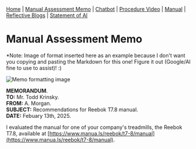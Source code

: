 [Home](index.md) | [Manual Assessment Memo](manual_assessment_memo.md) | [Chatbot](chatbot.md) | [Procedure Video](procedure_video.md) | [Manual](manual.md) | [Reflective Blogs](reflective_blogs.md) | [Statement of AI](AIstatement.md) 

# Manual Assessment Memo

*Note: Image of format inserted here as an example because I don't want you copying and pasting the Markdown for this one! Figure it out (Google/AI fine to use to assist)! :)

![Memo formatting image](memoLabels.jpg) 



**MEMORANDUM**.<br>
**TO:** Mr. Todd Krinsky.<br>
**FROM:** A. Morgan.<br>
**SUBJECT:** Recommendations for Reebok T7.8 manual.<br>
**DATE:** Febuary 13th, 2025.<br>

I evaluated the manual for one of your company's treadmills, the Reebok T7.8, available at [https://www.manua.ls/reebok/t7-8/manual](https://www.manua.ls/reebok/t7-8/manual).


